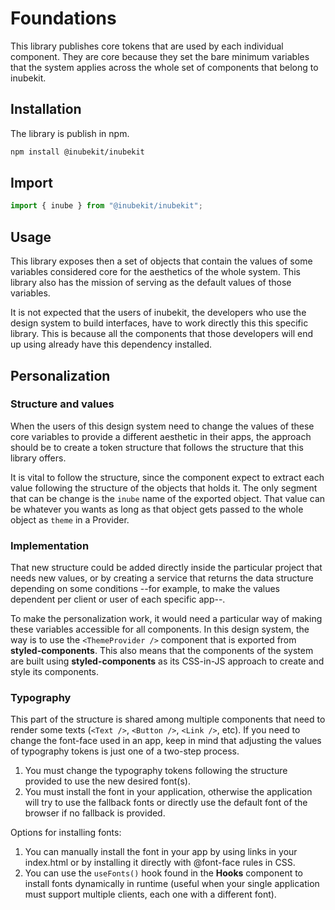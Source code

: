 # Foundations

This library publishes core tokens that are used by each individual component. They are core because they set the bare minimum variables that the system applies across the whole set of components that belong to inubekit.

## Installation

The library is publish in npm.

```bash
npm install @inubekit/inubekit
```

## Import

```jsx
import { inube } from "@inubekit/inubekit";
```

## Usage

This library exposes then a set of objects that contain the values of some variables considered core for the aesthetics of the whole system. This library also has the mission of serving as the default values of those variables.

It is not expected that the users of inubekit, the developers who use the design system to build interfaces, have to work directly this this specific library. This is because all the components that those developers will end up using already have this dependency installed.

## Personalization

### Structure and values

When the users of this design system need to change the values of these core variables to provide a different aesthetic in their apps, the approach should be to create a token structure that follows the structure that this library offers.

It is vital to follow the structure, since the component expect to extract each value following the structure of the objects that holds it. The only segment that can be change is the `inube` name of the exported object. That value can be whatever you wants as long as that object gets passed to the whole object as `theme` in a Provider.

### Implementation

That new structure could be added directly inside the particular project that needs new values, or by creating a service that returns the data structure depending on some conditions --for example, to make the values dependent per client or user of each specific app--.

To make the personalization work, it would need a particular way of making these variables accessible for all components. In this design system, the way is to use the `<ThemeProvider />` component that is exported from **styled-components**. This also means that the components of the system are built using **styled-components** as its CSS-in-JS approach to create and style its components.

### Typography

This part of the structure is shared among multiple components that need to render some texts (`<Text />`, `<Button />`, `<Link />`, etc). If you need to change the font-face used in an app, keep in mind that adjusting the values of typography tokens is just one of a two-step process.

1. You must change the typography tokens following the structure provided to use the new desired font(s).
2. You must install the font in your application, otherwise the application will try to use the fallback fonts or directly use the default font of the browser if no fallback is provided.

Options for installing fonts:

1. You can manually install the font in your app by using links in your index.html or by installing it directly with @font-face rules in CSS.
2. You can use the `useFonts()` hook found in the **Hooks** component to install fonts dynamically in runtime (useful when your single application must support multiple clients, each one with a different font).
